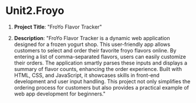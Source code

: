 # Unit2.Froyo


1. **Project Title**: "FroYo Flavor Tracker"
   
2. **Description**: 
   "FroYo Flavor Tracker is a dynamic web application designed for a frozen yogurt shop. This user-friendly app allows customers to select and order their favorite froyo flavors online. By entering a list of comma-separated flavors, users can easily customize their orders. The application smartly parses these inputs and displays a summary of flavor counts, enhancing the order experience. Built with HTML, CSS, and JavaScript, it showcases skills in front-end development and user input handling. This project not only simplifies the ordering process for customers but also provides a practical example of web app development for beginners."


